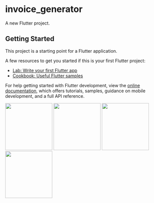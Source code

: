 # invoice_generator

A new Flutter project.

## Getting Started

This project is a starting point for a Flutter application.

A few resources to get you started if this is your first Flutter project:

- [Lab: Write your first Flutter app](https://docs.flutter.dev/get-started/codelab)
- [Cookbook: Useful Flutter samples](https://docs.flutter.dev/cookbook)

For help getting started with Flutter development, view the
[online documentation](https://docs.flutter.dev/), which offers tutorials,
samples, guidance on mobile development, and a full API reference.
<p>
  <img src="https://github.com/kansarakeval/invoice_generator/assets/119046853/1bca0432-672f-4d4c-80cb-2e264f8d1b2f" hight="500" width="150">
  <img src="https://github.com/kansarakeval/invoice_generator/assets/119046853/8eaf4765-61ad-45d6-9c9f-c4ecd383c764" hight="500" width="150">
  <img src="https://github.com/kansarakeval/invoice_generator/assets/119046853/338f161a-2a16-4cd9-9c97-26fd9e09e995" hight="500" width="150">
  <img src="https://github.com/kansarakeval/invoice_generator/assets/119046853/0b3a0b52-4772-45ef-9fdb-8431e2a266b4" hight="500" width="150">
</p>
